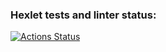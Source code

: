 ### Hexlet tests and linter status:
[![Actions Status](https://github.com/SquanchInHere/rails-project-64/actions/workflows/hexlet-check.yml/badge.svg)](https://github.com/SquanchInHere/rails-project-64/actions)